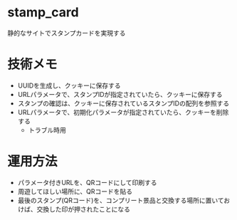 # stamp_card
静的なサイトでスタンプカードを実現する

# 技術メモ
- UUIDを生成し、クッキーに保存する
- URLパラメータで、スタンプIDが指定されていたら、クッキーに保存する
- スタンプの確認は、クッキーに保存されているスタンプIDの配列を参照する
- URLパラメータで、初期化パラメータが指定されていたら、クッキーを削除する
    - トラブル時用

# 運用方法
- パラメータ付きURLを、QRコードにして印刷する
- 周遊してほしい場所に、QRコードを貼る
- 最後のスタンプ(QRコード)を、コンプリート景品と交換する場所に置いておけば、交換した印が押されたことになる

